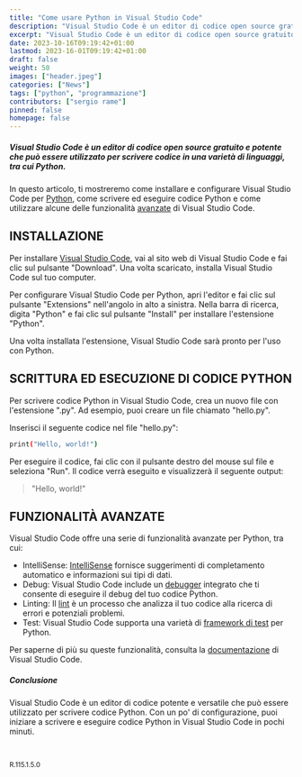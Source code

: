 ```yaml
---
title: "Come usare Python in Visual Studio Code"
description: "Visual Studio Code è un editor di codice open source gratuito e potente che può essere utilizzato per scrivere codice in una varietà di linguaggi, tra cui Python."
excerpt: "Visual Studio Code è un editor di codice open source gratuito e potente che può essere utilizzato per scrivere codice in una varietà di linguaggi, tra cui Python. In questo articolo, ti mostreremo..."
date: 2023-10-16T09:19:42+01:00
lastmod: 2023-16-01T09:19:42+01:00
draft: false
weight: 50
images: ["header.jpeg"]
categories: ["News"]
tags: ["python", "programmazione"]
contributors: ["sergio rame"]
pinned: false
homepage: false
---
```




##### Visual Studio Code è un editor di codice open source gratuito e potente che può essere utilizzato per scrivere codice in una varietà di linguaggi, tra cui Python. 

In questo articolo, ti mostreremo come installare e configurare Visual Studio Code per <a href="https://www.python.org/" target="_blank" rel="noopener">Python</a>, come scrivere ed eseguire codice Python e come utilizzare alcune delle funzionalità <a href="https://learn.microsoft.com/it-it/visualstudio/ide/writing-code-in-the-code-and-text-editor?view=vs-2022" target="_blank" rel="noopener">avanzate</a> di Visual Studio Code.

## INSTALLAZIONE

Per installare <a href="https://code.visualstudio.com/download" target="_blank" rel="noopener">Visual Studio Code</a>, vai al sito web di Visual Studio Code e fai clic sul pulsante "Download". Una volta scaricato, installa Visual Studio Code sul tuo computer.

Per configurare Visual Studio Code per Python, apri l'editor e fai clic sul pulsante "Extensions" nell'angolo in alto a sinistra. Nella barra di ricerca, digita "Python" e fai clic sul pulsante "Install" per installare l'estensione "Python".

Una volta installata l'estensione, Visual Studio Code sarà pronto per l'uso con Python.

## SCRITTURA ED ESECUZIONE DI CODICE PYTHON

Per scrivere codice Python in Visual Studio Code, crea un nuovo file con l'estensione ".py". Ad esempio, puoi creare un file chiamato "hello.py".

Inserisci il seguente codice nel file "hello.py":


```bash
print("Hello, world!")
```

Per eseguire il codice, fai clic con il pulsante destro del mouse sul file e seleziona "Run".
Il codice verrà eseguito e visualizzerà il seguente output:

> "Hello, world!"


## FUNZIONALITÀ AVANZATE

Visual Studio Code offre una serie di funzionalità avanzate per Python, tra cui:

- IntelliSense: <a href="https://code.visualstudio.com/docs/editor/intellisense" target="_blank" rel="noopener">IntelliSense</a> fornisce suggerimenti di completamento automatico e informazioni sui tipi di dati.
- Debug: Visual Studio Code include un <a href="https://it.wikipedia.org/wiki/Debugger" target="_blank" rel="noopener">debugger</a> integrato che ti consente di eseguire il debug del tuo codice Python.
- Linting: Il <a href="https://it.wikipedia.org/wiki/Lint_(software)" target="_blank" rel="noopener">lint</a> è un processo che analizza il tuo codice alla ricerca di errori e potenziali problemi.
- Test: Visual Studio Code supporta una varietà di <a href="https://www.develer.com/blog/data-driven-testing-con-python/" target="_blank" rel="noopener">framework di test</a> per Python.

Per saperne di più su queste funzionalità, consulta la <a href="https://code.visualstudio.com/docs" target="_blank" rel="noopener">documentazione</a> di Visual Studio Code.

##### Conclusione

Visual Studio Code è un editor di codice potente e versatile che può essere utilizzato per scrivere codice Python. Con un po' di configurazione, puoi iniziare a scrivere e eseguire codice Python in Visual Studio Code in pochi minuti.


<br>
<p style="font-size: 12px;">R.115.1.5.0</p>
<br>	